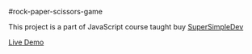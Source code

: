 #rock-paper-scissors-game

This project is a part of JavaScript course taught buy [SuperSimpleDev](https://www.youtube.com/watch?v=SBmSRK3feww&t=39753s)

[Live Demo](https://chandu-vemula.github.io/rock-paper-scissors/)